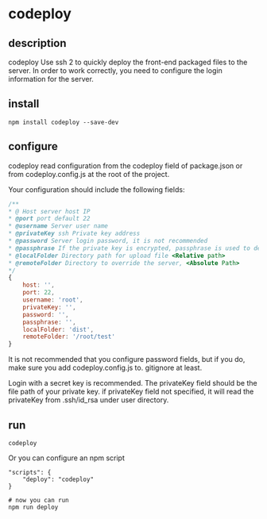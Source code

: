 # codeploy

## description

codeploy Use ssh 2 to quickly deploy the front-end packaged files to the server. In order to work correctly, you need to configure the login information for the server.

## install

```
npm install codeploy --save-dev
```

## configure
codeploy read configuration from the codeploy field of package.json or from codeploy.config.js at the root of the project.

Your configuration should include the following fields:

```javascript
/**
* @ Host server host IP
* @port port default 22
* @username Server user name
* @privateKey ssh Private key address
* @password Server login password, it is not recommended
* @passphrase If the private key is encrypted, passphrase is used to decrypt the private key
* @localFolder Directory path for upload file <Relative path>
* @remoteFolder Directory to override the server, <Absolute Path>
*/
{
    host: '',
    port: 22,
    username: 'root',
    privateKey: '',
    password: '',
    passphrase: '',
    localFolder: 'dist',
    remoteFolder: '/root/test'
}
```

It is not recommended that you configure password fields, but if you do, make sure you add codeploy.config.js to. gitignore at least.

Login with a secret key is recommended. The privateKey field should be the file path of your private key. if privateKey field not specified, it will read the privateKey from .ssh/id_rsa under user directory.

## run
```
codeploy
```

Or you can configure an npm script

    "scripts": {
        "deploy": "codeploy"
    }

```shell
# now you can run 
npm run deploy
```


